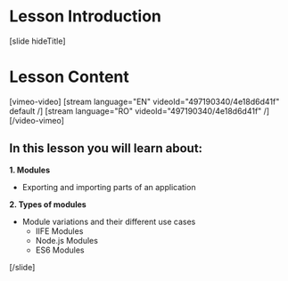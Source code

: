 # Lesson Introduction

[slide hideTitle]
# Lesson Content

[vimeo-video]
[stream language="EN" videoId="497190340/4e18d6d41f" default /]
[stream language="RO" videoId="497190340/4e18d6d41f"  /]
[/video-vimeo]

## In this lesson you will learn about:

**1. Modules**
- Exporting and importing parts of an application

**2. Types of modules**
- Module variations and their different use cases
  - IIFE Modules
  - Node\.js Modules
  - ES6 Modules

[/slide]
